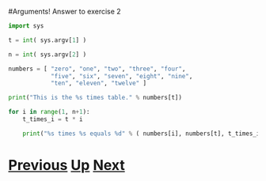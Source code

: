#Arguments! Answer to exercise 2

```python
import sys

t = int( sys.argv[1] )

n = int( sys.argv[2] )

numbers = [ "zero", "one", "two", "three", "four",
            "five", "six", "seven", "eight", "nine",
            "ten", "eleven", "twelve" ]

print("This is the %s times table." % numbers[t])

for i in range(1, n+1):
    t_times_i = t * i

    print("%s times %s equals %d" % ( numbers[i], numbers[t], t_times_i ))
```

# [Previous](arguments.md) [Up](README.md) [Next](arguments.md)
